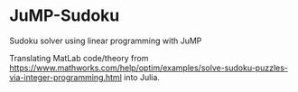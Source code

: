 # JuMP-Sudoku
Sudoku solver using linear programming with JuMP

Translating MatLab code/theory from https://www.mathworks.com/help/optim/examples/solve-sudoku-puzzles-via-integer-programming.html into Julia.
